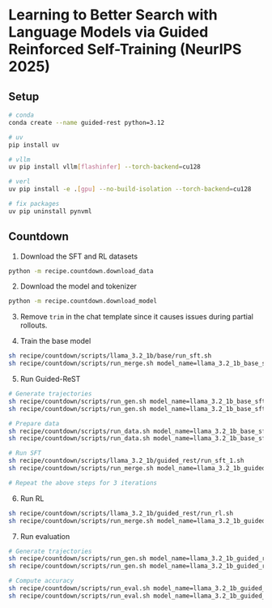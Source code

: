 # Learning to Better Search with Language Models via Guided Reinforced Self-Training (NeurIPS 2025)


## Setup

```bash
# conda
conda create --name guided-rest python=3.12

# uv
pip install uv

# vllm
uv pip install vllm[flashinfer] --torch-backend=cu128

# verl
uv pip install -e .[gpu] --no-build-isolation --torch-backend=cu128

# fix packages
uv pip uninstall pynvml
```

## Countdown

1. Download the SFT and RL datasets
```bash
python -m recipe.countdown.download_data
```

2. Download the model and tokenizer
```bash
python -m recipe.countdown.download_model
```

3. Remove `trim` in the chat template since it causes issues during partial rollouts.

4. Train the base model
```bash
sh recipe/countdown/scripts/llama_3.2_1b/base/run_sft.sh
sh recipe/countdown/scripts/run_merge.sh model_name=llama_3.2_1b_base_sft/global_step_3906
```

5. Run Guided-ReST
```bash
# Generate trajectories
sh recipe/countdown/scripts/run_gen.sh model_name=llama_3.2_1b_base_sft/global_step_3906 temperature=1.0 num_iters=3 split=train start=0 num_examples=200000
sh recipe/countdown/scripts/run_gen.sh model_name=llama_3.2_1b_base_sft/global_step_3906 temperature=1.0 num_iters=3 split=validation start=0 num_examples=1000

# Prepare data
sh recipe/countdown/scripts/run_data.sh model_name=llama_3.2_1b_base_sft/global_step_3906 temperature=1.0 num_iters=3 split=train
sh recipe/countdown/scripts/run_data.sh model_name=llama_3.2_1b_base_sft/global_step_3906 temperature=1.0 num_iters=3 split=valid

# Run SFT
sh recipe/countdown/scripts/llama_3.2_1b/guided_rest/run_sft_1.sh
sh recipe/countdown/scripts/run_merge.sh model_name=llama_3.2_1b_guided_rest_sft_1/global_step_1546

# Repeat the above steps for 3 iterations
```

6. Run RL
```bash
sh recipe/countdown/scripts/llama_3.2_1b/guided_rest/run_rl.sh
sh recipe/countdown/scripts/run_merge.sh model_name=llama_3.2_1b_guided_rest_rl/global_step_390/actor
```

7. Run evaluation
```bash
# Generate trajectories
sh recipe/countdown/scripts/run_gen.sh model_name=llama_3.2_1b_guided_rest_rl/global_step_390/actor temperature=0.0 num_iters=0 split=test_seen start=0 num_examples=10000
sh recipe/countdown/scripts/run_gen.sh model_name=llama_3.2_1b_guided_rest_rl/global_step_390/actor temperature=0.0 num_iters=0 split=test_unseen start=0 num_examples=10000

# Compute accuracy
sh recipe/countdown/scripts/run_eval.sh model_name=llama_3.2_1b_guided_rest_rl/global_step_390/actor temperature=0.0 num_iters=0 split=test_seen
sh recipe/countdown/scripts/run_eval.sh model_name=llama_3.2_1b_guided_rest_rl/global_step_390/actor temperature=0.0 num_iters=0 split=test_unseeen
```

